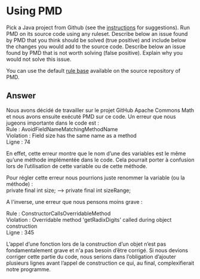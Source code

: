# Using PMD

Pick a Java project from Github (see the [instructions](../sujet.md) for suggestions). Run PMD on its source code using any ruleset. Describe below an issue found by PMD that you think should be solved (true positive) and include below the changes you would add to the source code. Describe below an issue found by PMD that is not worth solving (false positive). Explain why you would not solve this issue.

You can use the default [rule base](https://github.com/pmd/pmd/blob/master/pmd-java/src/main/resources/rulesets/java/quickstart.xml) available on the source repository of PMD.

## Answer
Nous avons décidé de travailler sur le projet GitHub Apache Commons Math et nous avons ensuite exécuté PMD sur ce code. Un erreur que nous jugeons importante dans le code est :  
Rule : AvoidFieldNameMatchingMethodName  
Violation : Field size has the same name as a method  
Ligne : 74  

En effet, cette erreur montre que le nom d’une des variables est le même qu’une méthode implémentée dans le code. Cela pourrait porter à confusion lors de l’utilisation de cette variable ou de cette méthode.  

Pour régler cette erreur nous pourrions juste renommer la variable (ou  la méthode) :  
private final int size; --> private final int sizeRange;

A l'inverse, une erreur que nous pensons moins grave :  

Rule : ConstructorCallsOverridableMethod  
Violation : Overridable method 'getRadixDigits' called during object construction  
Ligne : 345  

L’appel d’une fonction lors de la construction d’un objet n’est pas fondamentalement grave et n'a pas besoin d’être corrigé. Si nous devions corriger cette partie du code, nous serions dans l’obligation d’ajouter plusieurs lignes avant l’appel de construction ce qui, au final, complexifierait notre programme.


